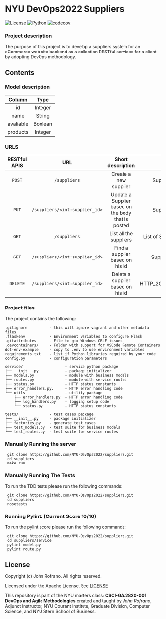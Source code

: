 # NYU DevOps2022 Suppliers

[![License](https://img.shields.io/badge/License-Apache_2.0-blue.svg)](https://opensource.org/licenses/Apache-2.0)
[![Python](https://img.shields.io/badge/Language-Python-blue.svg)](https://python.org/)
[![codecov](https://codecov.io/gh/NYU-DevOp2022/suppliers/branch/master/graph/badge.svg?token=1BIJLFSVOR)](https://codecov.io/gh/NYU-DevOp2022/suppliers)

###  Project description
The purpose of this project is to develop a suppliers system for an eCommerce web site backend as a collection RESTful services for a client by adopting DevOps methodology. 




## Contents
### Model description

|  Column  |  Type  |
| :----------: | :---------: |
| id | Integer |
| name | String |
| avaliable | Boolean |
| products | Integer |

### URLS
| RESTful APIS |  URL | Short description | Return |
| :----------: | :---------: | :---------: | :---------: |
| `POST` | `/suppliers` | Create a new supplier | Supplier Object |
| `PUT` | `/suppliers/<int:supplier_id>` |  Update a Supplier based on the body that is posted | Supplier Object |
| `GET` | `/suppliers` | List all the suppliers | List of Supplier Objects |
| `GET` | `/suppliers/<int:supplier_id>` | Find a supplier based on his id | Supplier Objects |
| `DELETE` | `/suppliers/<int:supplier_id>` | Delete a supplier based on his id | HTTP_204_NO_CONTENT |



### Project files

The project contains the following:

```text
.gitignore          - this will ignore vagrant and other metadata files
.flaskenv           - Environment variables to configure Flask
.gitattributes      - File to gix Windows CRLF issues
.devcontainers/     - Folder with support for VSCode Remote Containers
dot-env-example     - copy to .env to use environment variables
requirements.txt    - list if Python libraries required by your code
config.py           - configuration parameters

service/                   - service python package
├── __init__.py            - package initializer
├── models.py              - module with business models
├── routes.py              - module with service routes
├── status.py              - HTTP status constants
├── error_handlers.py.     - HTTP error handling code
└── utils                  - utility package
    ├── error_handlers.py  - HTTP error handling code
    ├── log_handlers.py    - logging setup code
    └── status.py          - HTTP status constants

tests/              - test cases package
├── __init__.py     - package initializer
├── factories.py    - generate test cases
├── test_models.py  - test suite for business models
└── test_routes.py  - test suite for service routes
```

### Manually Running the server
```
 git clone https://github.com/NYU-DevOps2022/suppliers.git
 cd suppliers
 make run
```

### Manually Running The Tests
To run the TDD tests please run the following commands:
```
 git clone https://github.com/NYU-DevOps2022/suppliers.git
 cd suppliers
 nosetests
```

### Running Pylint: (Current Score 10/10)
To run the pylint score please run the following commands:
```
 git clone https://github.com/NYU-DevOps2022/suppliers.git
 cd suppliers/service
 pylint model.py
 pylint route.py
```

## License

Copyright (c) John Rofrano. All rights reserved.

Licensed under the Apache License. See [LICENSE](LICENSE)

This repository is part of the NYU masters class: **CSCI-GA.2820-001 DevOps and Agile Methodologies** created and taught by *John Rofrano*, Adjunct Instructor, NYU Courant Institute, Graduate Division, Computer Science, and NYU Stern School of Business.
